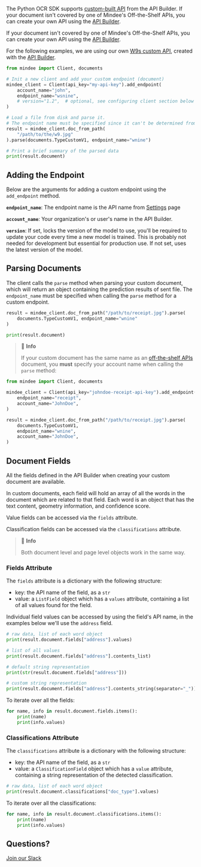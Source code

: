 The Python OCR SDK supports [custom-built API](https://developers.mindee.com/docs/build-your-first-document-parsing-api) from the API Builder. If your document isn't covered by one of Mindee's Off-the-Shelf APIs, you can create your own API using the [API Builder](https://developers.mindee.com/docs/overview).

If your document isn't covered by one of Mindee's Off-the-Shelf APIs, you can create your own API using the
[API Builder](https://developers.mindee.com/docs/overview).

For the following examples, we are using our own [W9s custom API](https://developers.mindee.com/docs/w9-forms-ocr),
created with the [API Builder](https://developers.mindee.com/docs/overview).

```python
from mindee import Client, documents

# Init a new client and add your custom endpoint (document)
mindee_client = Client(api_key="my-api-key").add_endpoint(
    account_name="john",
    endpoint_name="wsnine",
    # version="1.2",  # optional, see configuring client section below
)

# Load a file from disk and parse it.
# The endpoint name must be specified since it can't be determined from the class.
result = mindee_client.doc_from_path(
    "/path/to/the/w9.jpg"
).parse(documents.TypeCustomV1, endpoint_name="wnine")

# Print a brief summary of the parsed data
print(result.document)
```

## Adding the Endpoint
Below are the arguments for adding a custom endpoint using the `add_endpoint` method.

**`endpoint_name`**: The endpoint name is the API name from [Settings](https://developers.mindee.com/docs/build-your-first-document-parsing-api#settings-api-keys-and-documentation) page

**`account_name`**: Your organization's or user's name in the API Builder.

**`version`**: If set, locks the version of the model to use, you'll be required to update your code every time a new model is trained. 
 This is probably not needed for development but essential for production use.
 If not set, uses the latest version of the model.

## Parsing Documents
The client calls the `parse` method when parsing your custom document, which will return an object containing the prediction results of sent file.
The `endpoint_name` must be specified when calling the `parse` method for a custom endpoint.

```python
result = mindee_client.doc_from_path("/path/to/receipt.jpg").parse(
    documents.TypeCustomV1, endpoint_name="wnine"
)

print(result.document)
```

> 📘 **Info**
>
> If your custom document has the same name as an [off-the-shelf APIs](https://developers.mindee.com/docs/what-is-off-the-shelf-api) document,
> you **must** specify your account name when calling the `parse` method:

```python
from mindee import Client, documents

mindee_client = Client(api_key="johndoe-receipt-api-key").add_endpoint(
    endpoint_name="receipt",
    account_name="JohnDoe",
)

result = mindee_client.doc_from_path("/path/to/receipt.jpg").parse(
    documents.TypeCustomV1,
    endpoint_name="wnine",
    account_name="JohnDoe",
)
```

## Document Fields
All the fields defined in the API Builder when creating your custom document are available.

In custom documents, each field will hold an array of all the words in the document which are related to that field.
Each word is an object that has the text content, geometry information, and confidence score.

Value fields can be accessed via the `fields` attribute.

Classification fields can be accessed via the `classifications` attribute.

> 📘 **Info**
>
> Both document level and page level objects work in the same way.

### Fields Attribute
The `fields` attribute is a dictionary with the following structure:

* key: the API name of the field, as a `str`
* value: a `ListField` object which has a `values` attribute, containing a list of all values found for the field.

Individual field values can be accessed by using the field's API name, in the examples below we'll use the `address` field.

```python
# raw data, list of each word object
print(result.document.fields["address"].values)

# list of all values
print(result.document.fields["address"].contents_list)

# default string representation
print(str(result.document.fields["address"]))

# custom string representation
print(result.document.fields["address"].contents_string(separator="_"))
```

To iterate over all the fields:
```python
for name, info in result.document.fields.items():
    print(name)
    print(info.values)
```

### Classifications Attribute
The `classifications` attribute is a dictionary with the following structure:

* key: the API name of the field, as a `str`
* value: a `ClassificationField` object which has a `value` attribute, containing a string representation of the detected classification.

```python
# raw data, list of each word object
print(result.document.classifications["doc_type"].values)
```

To iterate over all the classifications:
```python
for name, info in result.document.classifications.items():
    print(name)
    print(info.values)
```

## Questions?
[Join our Slack](https://join.slack.com/t/mindee-community/shared_invite/zt-1jv6nawjq-FDgFcF2T5CmMmRpl9LLptw)
